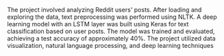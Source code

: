 The project involved analyzing Reddit users' posts. After loading and exploring the data, text preprocessing was performed using NLTK. A deep learning model with an LSTM layer was built using Keras for text classification based on user posts. The model was trained and evaluated, achieving a test accuracy of approximately 40%. The project utilized data visualization, natural language processing, and deep learning techniques
